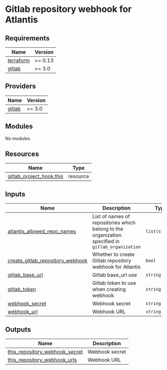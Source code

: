 # Gitlab repository webhook for Atlantis

<!-- BEGINNING OF PRE-COMMIT-TERRAFORM DOCS HOOK -->
## Requirements

| Name | Version |
|------|---------|
| <a name="requirement_terraform"></a> [terraform](#requirement\_terraform) | >= 0.13 |
| <a name="requirement_gitlab"></a> [gitlab](#requirement\_gitlab) | >= 3.0 |

## Providers

| Name | Version |
|------|---------|
| <a name="provider_gitlab"></a> [gitlab](#provider\_gitlab) | >= 3.0 |

## Modules

No modules.

## Resources

| Name | Type |
|------|------|
| [gitlab_project_hook.this](https://registry.terraform.io/providers/gitlabhq/gitlab/latest/docs/resources/project_hook) | resource |

## Inputs

| Name | Description | Type | Default | Required |
|------|-------------|------|---------|:--------:|
| <a name="input_atlantis_allowed_repo_names"></a> [atlantis\_allowed\_repo\_names](#input\_atlantis\_allowed\_repo\_names) | List of names of repositories which belong to the organization specified in `gitlab_organization` | `list(string)` | n/a | yes |
| <a name="input_create_gitlab_repository_webhook"></a> [create\_gitlab\_repository\_webhook](#input\_create\_gitlab\_repository\_webhook) | Whether to create Gitlab repository webhook for Atlantis | `bool` | `true` | no |
| <a name="input_gitlab_base_url"></a> [gitlab\_base\_url](#input\_gitlab\_base\_url) | Gitlab base\_url use | `string` | `""` | no |
| <a name="input_gitlab_token"></a> [gitlab\_token](#input\_gitlab\_token) | Gitlab token to use when creating webhook | `string` | `""` | no |
| <a name="input_webhook_secret"></a> [webhook\_secret](#input\_webhook\_secret) | Webhook secret | `string` | `""` | no |
| <a name="input_webhook_url"></a> [webhook\_url](#input\_webhook\_url) | Webhook URL | `string` | `""` | no |

## Outputs

| Name | Description |
|------|-------------|
| <a name="output_this_repository_webhook_secret"></a> [this\_repository\_webhook\_secret](#output\_this\_repository\_webhook\_secret) | Webhook secret |
| <a name="output_this_repository_webhook_urls"></a> [this\_repository\_webhook\_urls](#output\_this\_repository\_webhook\_urls) | Webhook URL |
<!-- END OF PRE-COMMIT-TERRAFORM DOCS HOOK -->
